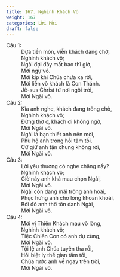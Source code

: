 ```yaml
---
title: 167. Nghinh Khách Vô
weight: 167
categories: Lời Mời
draft: false
---
```

<dl><dt>Câu 1:</dt><dd data-verse="1">Dựa tiền môn, viễn khách đang chờ, <br/>Nghinh khách vô; <br/>Ngài đợi đây mất bao thì giờ, <br/>Mời ngự vô. <br/>Mời kịp khi Chúa chưa xa rời, <br/>Mời liền vô khách là Con Thánh. <br/>Jê-sus Christ từ nơi ngôi trời, <br/>Mời Ngài vô. </dd><dt>Câu 2:</dt><dd data-verse="2"> Kìa anh nghe, khách đang trông chờ, <br/>Nghinh khách vô; <br/>Đừng thờ ơ, khách đi không ngờ, <br/>Mời Ngài vô. <br/>Ngài là bạn thiết anh nên mời, <br/>Phù hộ anh trong hồi tăm tối. <br/>Cứ giữ anh tận chung không rời, <br/>Mời Ngài vô. </dd><dt>Câu 3:</dt><dd data-verse="3">Lời yêu thương có nghe chăng nầy? <br/>Nghinh khách vô; <br/>Giờ này anh khá mau chọn Ngài, <br/>Mời Ngài vô. <br/>Ngài còn đang mãi trông anh hoài, <br/>Phục hưng anh cho lòng khoan khoái, <br/>Bởi đó anh thờ tôn danh Ngài, <br/>Mời Ngài vô. </dd><dt>Câu 4:</dt><dd data-verse="4">Mời vị Thiên Khách mau vô lòng, <br/>Nghinh khách vô; <br/>Tiệc Chiên Con có anh dự cùng, <br/>Mời Ngài vô. <br/>Tội lệ anh Chúa tuyên tha rồi, <br/>Hồi biệt ly thế gian tăm tối, <br/>Chúa rước anh về ngay trên trời, <br/>Mời Ngài vô. </dd></dl>